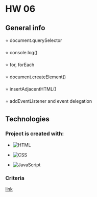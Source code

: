 # HW 06 


## General info

:star: document.querySelector

:star: console.log()

:star: for, forEach

:star: document.createElement()

:star: insertAdjacentHTML()

:star: addEventListener and event delegation


## Technologies


### Project is created with:

- ![HTML](https://img.shields.io/badge/-HTML-05122A?style=flat&logo=HTML5)&nbsp;

- ![CSS](https://img.shields.io/badge/-CSS-05122A?style=flat&logo=CSS3&logoColor=1572B6)&nbsp;
 
- ![JavaScript](https://img.shields.io/badge/-JavaScript-05122A?style=flat&logo=javascript)&nbsp;

 
### Criteria

[link]([https://github.com/goitacademy/javascript-homework/blob/main/v2/06/README.pl.md](https://github.com/goitacademy/javascript-homework/blob/main/v2/06/README.en.md))
